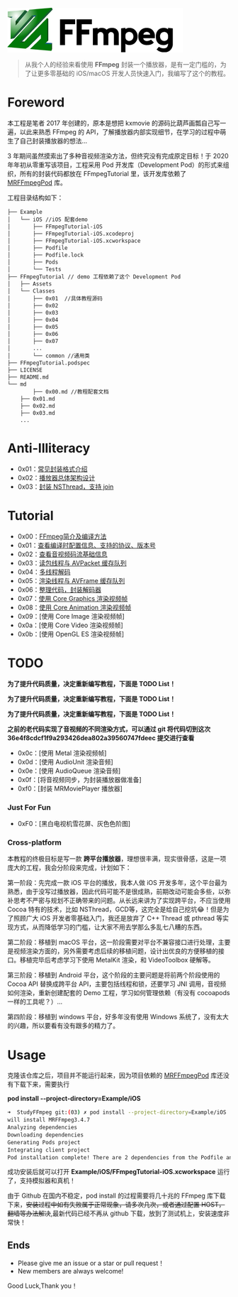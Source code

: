 [![](md/imgs/ffmpeg.png)](http://ffmpeg.org/) 


> 从我个人的经验来看使用 **FFmpeg** 封装一个播放器，是有一定门槛的，为了让更多零基础的 iOS/macOS 开发人员快速入门，我编写了这个的教程。

# Foreword

本工程是笔者 2017 年创建的，原本是想把 kxmovie 的源码比葫芦画瓢自己写一遍，以此来熟悉 FFmpeg 的 API，了解播放器内部实现细节，在学习的过程中萌生了自己封装播放器的想法...

3 年期间虽然摸索出了多种音视频渲染方法，但终究没有完成原定目标！于 2020 年年初从零重写该项目，工程采用 Pod 开发库（Development Pod）的形式来组织，所有的封装代码都放在 FFmpegTutorial 里，该开发库依赖了 [MRFFmpegPod](https://github.com/debugly/MRFFToolChainPod) 库。

工程目录结构如下：

```
├── Example
│   └── iOS //iOS 配套demo
│       ├── FFmpegTutorial-iOS
│       ├── FFmpegTutorial-iOS.xcodeproj
│       ├── FFmpegTutorial-iOS.xcworkspace
│       ├── Podfile
│       ├── Podfile.lock
│       ├── Pods
│       └── Tests
├── FFmpegTutorial // demo 工程依赖了这个 Development Pod
│   ├── Assets
│   └── Classes
│       ├── 0x01  //具体教程源码
│       ├── 0x02
│       ├── 0x03
│       ├── 0x04
│       ├── 0x05
│       ├── 0x06
│       ├── 0x07
│       ...
│       └── common //通用类
├── FFmpegTutorial.podspec
├── LICENSE
├── README.md
└── md
		├── 0x00.md //教程配套文档
    ├── 0x01.md
    ├── 0x02.md
    ├── 0x03.md
    ...

```



# Anti-Illiteracy

- 0x01：[常见封装格式介绍](md/illiteracy/0x01.md)
- 0x02：[播放器总体架构设计](md/illiteracy/0x02.md)
- 0x03：[封装 NSThread，支持 join](md/illiteracy/0x03.md)

# Tutorial

- 0x00：[FFmpeg简介及编译方法](md/0x00.md) 
- 0x01：[查看编译时配置信息、支持的协议、版本号](md/0x01.md)
- 0x02：[查看音视频码流基础信息](md/0x02.md)
- 0x03：[读包线程与 AVPacket 缓存队列](md/0x03.md)
- 0x04：[多线程解码](md/0x04.md)
- 0x05：[渲染线程与 AVFrame 缓存队列](md/0x05.md)
- 0x06：[整理代码，封装解码器](md/0x06.md)
- 0x07：[使用 Core Graphics 渲染视频帧](md/0x07.md)
- 0x08：[使用 Core Animation 渲染视频帧](md/0x08.md)
- 0x09：[使用 Core Image 渲染视频帧]
- 0x0a：[使用 Core Video 渲染视频帧]
- 0x0b：[使用 OpenGL ES 渲染视频帧]

# TODO

**为了提升代码质量，决定重新编写教程，下面是 TODO List！**

**为了提升代码质量，决定重新编写教程，下面是 TODO List！**

**为了提升代码质量，决定重新编写教程，下面是 TODO List！**

**之前的老代码实现了音视频的不同渲染方式，可以通过 git 将代码切到这次 36e4f8cdcf1f9a293426dea802a39560747fdeec 提交进行查看**


- 0x0c：[使用 Metal 渲染视频帧]
- 0x0d：[使用 AudioUnit 渲染音频]
- 0x0e：[使用 AudioQueue 渲染音频]
- 0x0f：[将音视频同步，为封装播放器做准备]
- 0xf0：[封装 MRMoviePlayer 播放器]

### Just For Fun

- 0xF0：[黑白电视机雪花屏、灰色色阶图] 

### Cross-platform

本教程的终极目标是写一款 **跨平台播放器**，理想很丰满，现实很骨感，这是一项庞大的工程，我会分阶段来完成，计划如下：

第一阶段：先完成一款 iOS 平台的播放，我本人做 iOS 开发多年，这个平台最为熟悉，由于没写过播放器，因此代码可能不是很成熟，前期改动可能会多些，以弥补思考不严密与规划不正确带来的问题。从长远来讲为了实现跨平台，不应当使用 Cocoa 特有的技术，比如 NSThread，GCD等，这完全是给自己挖坑😂！但是为了照顾广大 iOS 开发者零基础入门，我还是放弃了 C++ Thread 或  pthread 等实现方式，从而降低学习的门槛，让大家不用去学那么多乱七八糟的东西。

第二阶段：移植到 macOS 平台，这一阶段需要对平台不兼容接口进行处理，主要是视频渲染方面的，另外需要考虑后续的移植问题，设计出优良的方便移植的接口。移植完毕后考虑学习下使用 MetalKit 渲染，和 VideoToolbox 硬解等。

第三阶段：移植到 Android 平台，这个阶段的主要问题是将前两个阶段使用的 Cocoa API 替换成跨平台 API，主要包括线程和锁，还要学习 JNI 调用，音视频如何渲染，重新创建配套的 Demo 工程，学习如何管理依赖（有没有 cocoapods 一样的工具呢？）...

第四阶段：移植到 windows 平台，好多年没有使用 Windows 系统了，没有太大的兴趣，所以要看有没有跟多的精力了。

# Usage

克隆该仓库之后，项目并不能运行起来，因为项目依赖的 [MRFFmpegPod](https://github.com/debugly/MRFFToolChainPod) 库还没有下载下来，需要执行

**pod install --project-directory=Example/iOS**

```bash
➜  StudyFFmpeg git:(03) ✗ pod install --project-directory=Example/iOS
will install MRFFmpeg3.4.7
Analyzing dependencies
Downloading dependencies
Generating Pods project
Integrating client project
Pod installation complete! There are 2 dependencies from the Podfile and 2 total pods installed.
```

成功安装后就可以打开 **Example/iOS/FFmpegTutorial-iOS.xcworkspace** 运行了，支持模拟器和真机！

由于 Github 在国内不稳定，pod install 的过程需要将几十兆的 FFmpeg 库下载下来，~~安装过程中如有失败属于正常现象，请多次几次，或者通过配置 HOST，翻墙等办法解决~~,最新代码已经不再从 github 下载，放到了测试机上，安装速度非常快！

## Ends

- Please give me an issue or a star or pull request！
- New members are always welcome!

Good Luck,Thank you！
